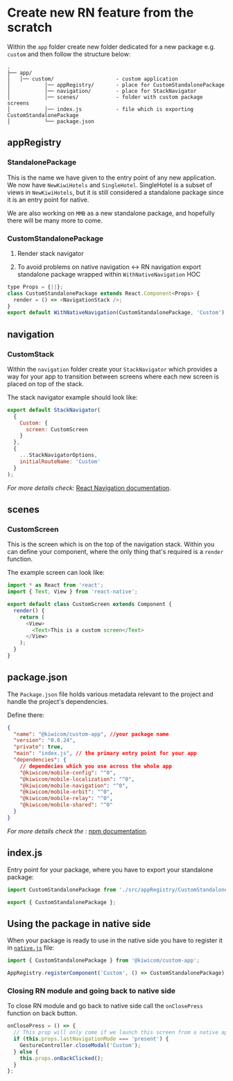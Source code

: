 # Create new RN feature from the scratch

Within the `app` folder create new folder dedicated for a new package e.g. `custom` and then follow the structure below:

```
.
├── app/
│   │── custom/                    - custom application
│           │── appRegistry/       - place for CustomStandalonePackage
│           │── navigation/        - place for StackNavigator
│           │── scenes/            - folder with custom package screens
│           │── index.js           - file which is exporting CustomStandalonePackage
│           └── package.json
```

## appRegistry

### StandalonePackage

This is the name we have given to the entry point of any new application. We now have `NewKiwiHotels`
and `SingleHotel`. SingleHotel is a subset of views in `NewKiwiHotels`, but it is still considered
a standalone package since it is an entry point for native.

We are also working on `MMB` as a new standalone package, and hopefully there will be many more to come.

### CustomStandalonePackage

1. Render stack navigator

2. To avoid problems on native navigation <-> RN navigation export standalone package wrapped within `WithNativeNavigation` HOC

```js
type Props = {||};
class CustomStandalonePackage extends React.Component<Props> {
  render = () => <NavigationStack />;
}
export default WithNativeNavigation(CustomStandalonePackage, 'Custom');
```

## navigation

### CustomStack

Within the `navigation` folder create your `StackNavigator` which provides a way for your app to transition between screens where each new screen is placed on top of the stack.

The stack navigator example should look like:

```js
export default StackNavigator(
  {
    Custom: {
      screen: CustomScreen
    }
  },
  {
    ...StackNavigatorOptions,
    initialRouteName: 'Custom'
  }
);
```

_For more details check:_ [React Navigation documentation]('https://reactnavigation.org/docs/en/stack-navigator.html').

## scenes

### CustomScreen

This is the screen which is on the top of the navigation stack. Within you can define your component, where the only thing that's required is a `render` function.

The example screen can look like:

```js
import * as React from 'react';
import { Text, View } from 'react-native';

export default class CustomScreen extends Component {
  render() {
    return (
      <View>
        <Text>This is a custom screen</Text>
      </View>
    );
  }
}
```

## package.json

The `Package.json` file holds various metadata relevant to the project and handle the project's dependencies.

Define there:

```json
{
  "name": "@kiwicom/custom-app", //your package name
  "version": "0.0.24",
  "private": true,
  "main": "index.js", // the primary entry point for your app
  "dependencies": {
    // dependecies which you use across the whole app
    "@kiwicom/mobile-config": "^0",
    "@kiwicom/mobile-localization": "^0",
    "@kiwicom/mobile-navigation": "^0",
    "@kiwicom/mobile-orbit": "^0",
    "@kiwicom/mobile-relay": "^0",
    "@kiwicom/mobile-shared": "^0"
  }
}
```

_For more details check the :_ [npm documentation]('https://docs.npmjs.com/files/package.json').

## index.js

Entry point for your package, where you have to export your standalone package:

```js
import CustomStandalonePackage from './src/appRegistry/CustomStandalonePackage';

export { CustomStandalonePackage };
```

## Using the package in native side

When your package is ready to use in the native side you have to register it in [`native.js`]('https://github.com/kiwicom/mobile/blob/master/app/native.js') file:

```js
import { CustomStandalonePackage } from '@kiwicom/custom-app';

AppRegistry.registerComponent('Custom', () => CustomStandalonePackage);
```

### Closing RN module and going back to native side

To close RN module and go back to native side call the `onClosePress` function on back button.

```js
onClosePress = () => {
  // This prop will only come if we launch this screen from a native app
  if (this.props.lastNavigationMode === 'present') {
    GestureController.closeModal('Custom');
  } else {
    this.props.onBackClicked();
  }
};
```

